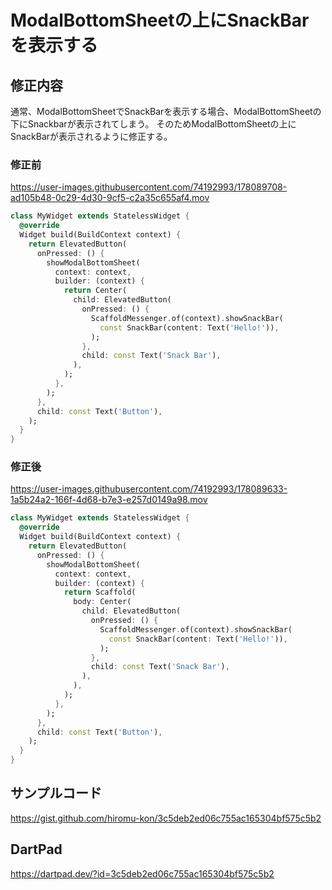 # ModalBottomSheetの上にSnackBarを表示する

## 修正内容
通常、ModalBottomSheetでSnackBarを表示する場合、ModalBottomSheetの下にSnackbarが表示されてしまう。
そのためModalBottomSheetの上にSnackBarが表示されるように修正する。

### 修正前
https://user-images.githubusercontent.com/74192993/178089708-ad105b48-0c29-4d30-9cf5-c2a35c655af4.mov

```dart
class MyWidget extends StatelessWidget {
  @override
  Widget build(BuildContext context) {
    return ElevatedButton(
      onPressed: () {
        showModalBottomSheet(
          context: context,
          builder: (context) {
            return Center(
              child: ElevatedButton(
                onPressed: () {
                  ScaffoldMessenger.of(context).showSnackBar(
                    const SnackBar(content: Text('Hello!')),
                  );
                },
                child: const Text('Snack Bar'),
              ),
            );
          },
        );
      },
      child: const Text('Button'),
    );
  }
}
```


### 修正後
https://user-images.githubusercontent.com/74192993/178089633-1a5b24a2-166f-4d68-b7e3-e257d0149a98.mov

```dart
class MyWidget extends StatelessWidget {
  @override
  Widget build(BuildContext context) {
    return ElevatedButton(
      onPressed: () {
        showModalBottomSheet(
          context: context,
          builder: (context) {
            return Scaffold(
              body: Center(
                child: ElevatedButton(
                  onPressed: () {
                    ScaffoldMessenger.of(context).showSnackBar(
                      const SnackBar(content: Text('Hello!')),
                    );
                  },
                  child: const Text('Snack Bar'),
                ),
              ),
            );
          },
        );
      },
      child: const Text('Button'),
    );
  }
}
```

## サンプルコード
https://gist.github.com/hiromu-kon/3c5deb2ed06c755ac165304bf575c5b2


## DartPad
https://dartpad.dev/?id=3c5deb2ed06c755ac165304bf575c5b2
